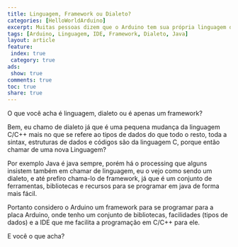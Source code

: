 ```yaml
---
title: Linguagem, Framework ou Dialeto?
categories: [HelloWorldArduino]
excerpt: Muitas pessoas dizem que o Arduino tem sua própria linguagem de programação, eu particularmente prefiro chamar de Dialeto, ou apenas um Framework
tags: [Arduino, Linguagem, IDE, Framework, Dialeto, Java]
layout: article
feature:
 index: true
 category: true
ads: 
 show: true
comments: true
toc: true
share: true
---
```

O que você acha é linguagem, dialeto ou é apenas um framework?

Bem, eu chamo de dialeto já que é uma pequena mudança da linguagem C/C++ mais no que se refere ao tipos de dados do que todo o resto, toda a sintax, estruturas de dados e códigos são da linguagem C, porque então chamar de uma nova Linguagem?

Por exemplo Java é java sempre, porém há o processing que alguns insistem também em chamar de linguagem, eu o vejo como sendo um dialeto, e até prefiro chama-lo de framework, já que é um conjunto de ferramentas, bibliotecas e recursos para se programar em java de forma mais fácil.


Portanto considero o Arduino um framework para se programar para a placa Arduino, onde tenho um conjunto de bibliotecas, facilidades (tipos de dados) e a IDE que me facilita a programação em C/C++ para ele.

E você o que acha?
